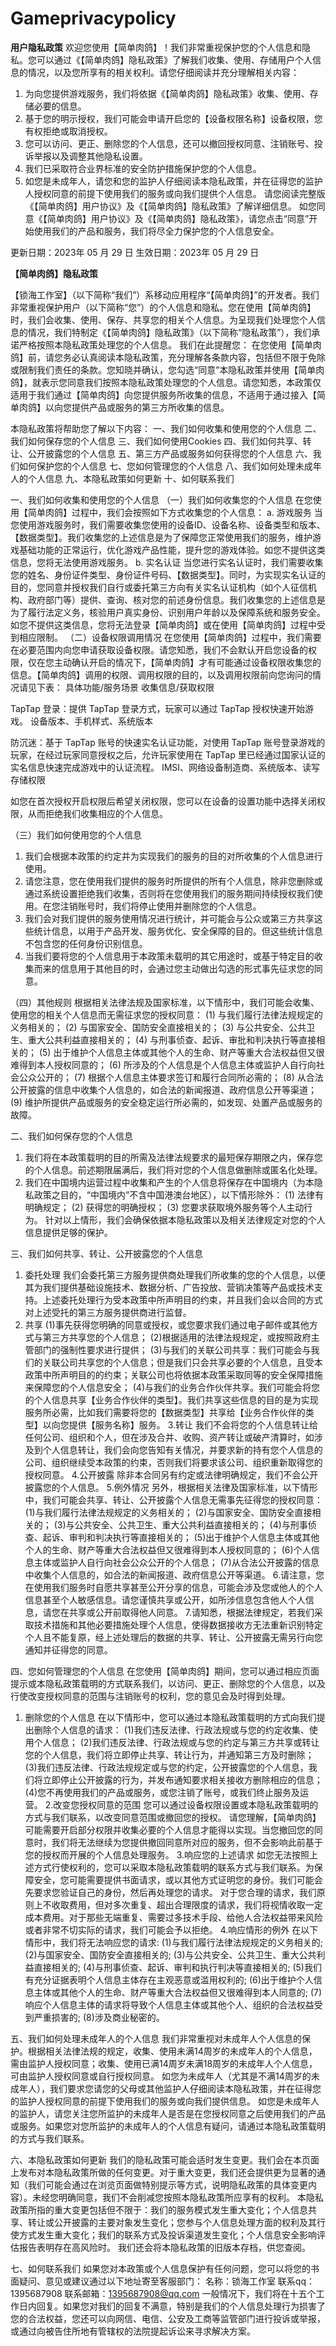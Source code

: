 # Gameprivacypolicy
**用户隐私政策**
欢迎您使用【简单肉鸽】！我们非常重视保护您的个人信息和隐私。您可以通过《【简单肉鸽】隐私政策》了解我们收集、使用、存储用户个人信息的情况，以及您所享有的相关权利。请您仔细阅读并充分理解相关内容：
1. 为向您提供游戏服务，我们将依据《【简单肉鸽】隐私政策》收集、使用、存储必要的信息。
2. 基于您的明示授权，我们可能会申请开启您的【设备权限名称】设备权限，您有权拒绝或取消授权。
3. 您可以访问、更正、删除您的个人信息，还可以撤回授权同意、注销账号、投诉举报以及调整其他隐私设置。
4. 我们已采取符合业界标准的安全防护措施保护您的个人信息。
5. 如您是未成年人，请您和您的监护人仔细阅读本隐私政策，并在征得您的监护人授权同意的前提下使用我们的服务或向我们提供个人信息。
请您阅读完整版《【简单肉鸽】用户协议》及《【简单肉鸽】隐私政策》了解详细信息。
如您同意《【简单肉鸽】用户协议》及《【简单肉鸽】隐私政策》，请您点击“同意”开始使用我们的产品和服务，我们将尽全力保护您的个人信息安全。
 
 
更新日期：2023年  05 月 29 日
生效日期：2023年  05 月 29 日
 
**【简单肉鸽】隐私政策**
 
【锁海工作室】（以下简称“我们”）系移动应用程序“【简单肉鸽】”的开发者。我们非常重视保护用户（以下简称“您”）的个人信息和隐私。您在使用【简单肉鸽】时，我们会收集、使用、保存、共享您的相关个人信息。为呈现我们处理您个人信息的情况，我们特制定《【简单肉鸽】隐私政策》（以下简称“隐私政策”），我们承诺严格按照本隐私政策处理您的个人信息。
我们在此提醒您：
在您使用【简单肉鸽】前，请您务必认真阅读本隐私政策，充分理解各条款内容，包括但不限于免除或限制我们责任的条款。您知晓并确认，您勾选“同意”本隐私政策并使用【简单肉鸽】，就表示您同意我们按照本隐私政策处理您的个人信息。请您知悉，本政策仅适用于我们通过【简单肉鸽】向您提供服务所收集的信息，不适用于通过接入【简单肉鸽】以向您提供产品或服务的第三方所收集的信息。
 
 
本隐私政策将帮助您了解以下内容：
    一、我们如何收集和使用您的个人信息
    二、我们如何保存您的个人信息
    三、我们如何使用Cookies
    四、我们如何共享、转让、公开披露您的个人信息
    五、第三方产品或服务如何获得您的个人信息
    六、我们如何保护您的个人信息
    七、您如何管理您的个人信息
    八、我们如何处理未成年人的个人信息
    九、本隐私政策如何更新
    十、如何联系我们
 
一、我们如何收集和使用您的个人信息
（一）我们如何收集您的个人信息
在您使用【简单肉鸽】过程中，我们会按照如下方式收集您的个人信息：
    a. 游戏服务
当您使用游戏服务时，我们需要收集您使用的设备ID、设备名称、设备类型和版本、【数据类型】。我们收集您的上述信息是为了保障您正常使用我们的服务，维护游戏基础功能的正常运行，优化游戏产品性能，提升您的游戏体验。如您不提供这类信息，您将无法使用游戏服务。
    b. 实名认证
当您进行实名认证时，我们需要收集您的姓名、身份证件类型、身份证件号码、【数据类型】。同时，为实现实名认证的目的，您同意并授权我们自行或委托第三方向有关实名认证机构（如个人征信机构、政府部门等）提供、查询、核对您的前述身份信息。我们收集您的上述信息是为了履行法定义务，核验用户真实身份、识别用户年龄以及保障系统和服务安全。如您不提供这类信息，您将无法登录【简单肉鸽】或在使用【简单肉鸽】过程中受到相应限制。
（二）设备权限调用情况
在您使用【简单肉鸽】过程中，我们需要在必要范围内向您申请获取设备权限。请您知悉，我们不会默认开启您设备的权限，仅在您主动确认开启的情况下，【简单肉鸽】才有可能通过设备权限收集您的信息。【简单肉鸽】调用的权限、调用权限的目的，以及调用权限前向您询问的情况请见下表：
具体功能/服务场景
收集信息/获取权限

TapTap 登录：提供 TapTap 登录方式，玩家可以通过 TapTap 授权快速开始游戏。
设备版本、手机样式、系统版本

防沉迷：基于 TapTap 账号的快速实名认证功能，对使用 TapTap 账号登录游戏的玩家，在经过玩家同意授权之后，允许玩家使用在 TapTap 里已经通过国家认证的实名信息快速完成游戏中的认证流程。
IMSI、网络设备制造商、系统版本、读写存储权限

如您在首次授权开启权限后希望关闭权限，您可以在设备的设置功能中选择关闭权限，从而拒绝我们收集相应的个人信息。
 
（三）我们如何使用您的个人信息
1. 我们会根据本政策的约定并为实现我们的服务的目的对所收集的个人信息进行使用。
2. 请您注意，您在使用我们提供的服务时所提供的所有个人信息，除非您删除或通过系统设置拒绝我们收集，否则将在您使用我们的服务期间持续授权我们使用。在您注销账号时，我们将停止使用并删除您的个人信息。
3. 我们会对我们提供的服务使用情况进行统计，并可能会与公众或第三方共享这些统计信息，以用于产品开发、服务优化、安全保障的目的。但这些统计信息不包含您的任何身份识别信息。
4. 当我们要将您的个人信息用于本政策未载明的其它用途时，或基于特定目的收集而来的信息用于其他目的时，会通过您主动做出勾选的形式事先征求您的同意。
 
（四）其他规则
根据相关法律法规及国家标准，以下情形中，我们可能会收集、使用您的相关个人信息而无需征求您的授权同意：
    (1)    与我们履行法律法规规定的义务相关的；
    (2)    与国家安全、国防安全直接相关的；
    (3)    与公共安全、公共卫生、重大公共利益直接相关的；
    (4)    与刑事侦查、起诉、审批和判决执行等直接相关的；
    (5)    出于维护个人信息主体或其他个人的生命、财产等重大合法权益但又很难得到本人授权同意的；
    (6)    所涉及的个人信息是个人信息主体或监护人自行向社会公众公开的；
    (7)    根据个人信息主体要求签订和履行合同所必需的；
    (8)    从合法公开披露的信息中收集个人信息的，如合法的新闻报道、政府信息公开等渠道；
    (9)    维护所提供产品或服务的安全稳定运行所必需的，如发现、处置产品或服务的故障。
 
二、我们如何保存您的个人信息
1. 我们将在本政策载明的目的所需及法律法规要求的最短保存期限之内，保存您的个人信息。前述期限届满后，我们将对您的个人信息做删除或匿名化处理。
2. 我们在中国境内运营过程中收集和产生的个人信息将保存在中国境内（为本隐私政策之目的，“中国境内”不含中国港澳台地区），以下情形除外：
    (1)    法律有明确规定；
    (2)    获得您的明确授权；
    (3)    您要求获取境外服务等个人主动行为。
        针对以上情形，我们会确保依据本隐私政策以及相关法律规定对您的个人信息提供足够的保护。
  
三、我们如何共享、转让、公开披露您的个人信息
1. 委托处理
我们会委托第三方服务提供商处理我们所收集的您的个人信息，以便其为我们提供基础设施技术、数据分析、广告投放、营销决策等产品或技术支持。上述委托处理行为受本政策中所声明目的约束，并且我们会以合同的方式对上述受托的第三方服务提供商进行监督。
2. 共享
    (1)事先获得您明确的同意或授权，或您要求我们通过电子邮件或其他方式与第三方共享您的个人信息；
    (2)根据适用的法律法规规定，或按照政府主管部门的强制性要求进行提供；
    (3)与我们的关联公司共享：我们可能会与我们的关联公司共享您的个人信息；但是我们只会共享必要的个人信息，且受本政策中所声明目的的约束；关联公司也将依据本政策采取同等的安全保障措施来保障您的个人信息安全；
    (4)与我们的业务合作伙伴共享。我们可能会将您的个人信息共享【业务合作伙伴的类型】。我们共享这些信息的目的是为实现服务所必需，比如我们需要将您的【数据类型】共享给【业务合作伙伴的类型】以向您提供【服务名称】服务。
3.转让
我们不会将您的个人信息转让给任何公司、组织和个人，但在涉及合并、收购、资产转让或破产清算时，如涉及到个人信息转让，我们会向您告知有关情况，并要求新的持有您个人信息的公司、组织继续受本政策的约束，否则我们将要求该公司、组织重新取得您的授权同意。
4.公开披露
除非本合同另有约定或法律明确规定，我们不会公开披露您的个人信息。
5.例外情况
另外，根据相关法律及国家标准，以下情形中，我们可能会共享、转让、公开披露个人信息无需事先征得您的授权同意：
(1)与我们履行法律法规规定的义务相关的；
(2)与国家安全、国防安全直接相关的；
(3)与公共安全、公共卫生、重大公共利益直接相关的；
(4)与刑事侦查、起诉、审判和判决执行等直接相关的；
(5)出于维护个人信息主体或其他个人的生命、财产等重大合法权益但又很难得到本人授权同意的；
(6)个人信息主体或监护人自行向社会公众公开的个人信息；
(7)从合法公开披露的信息中收集个人信息的，如合法的新闻报道、政府信息公开等渠道。
6.请注意，您在使用我们服务时自愿共享甚至公开分享的信息，可能会涉及您或他人的个人信息甚至个人敏感信息。请您谨慎共享或公开，如所涉信息包含他人个人信息，请您在共享或公开前取得他人同意。
7.请知悉，根据法律规定，若我们采取技术措施和其他必要措施处理个人信息，使得数据接收方无法重新识别特定个人且不能复原，经上述处理后的数据的共享、转让、公开披露无需另行向您通知并征得您的同意。
  
 四、您如何管理您的个人信息
在您使用【简单肉鸽】期间，您可以通过相应页面提示或本隐私政策载明的方式联系我们，以访问、更正、删除您的个人信息，以及行使改变授权同意的范围与注销账号的权利，您的意见会及时得到处理。
1.  删除您的个人信息
在以下情形中，您可以通过本隐私政策载明的方式向我们提出删除个人信息的请求：
    (1)我们违反法律、行政法规或与您的约定收集、使用个人信息；
    (2)我们违反法律、行政法规或与您的约定与第三方共享或转让您的个人信息，我们将立即停止共享、转让行为，并通知第三方及时删除；
    (3)我们违反法律、行政法规规定或与您的约定，公开披露您的个人信息，我们将立即停止公开披露的行为，并发布通知要求相关接收方删除相应的信息；
    (4)您不再使用我们的产品或服务，或您注销了账号，或我们终止服务及运营。
2.改变您授权同意的范围
您可以通过设备权限设置或本隐私政策载明的方式与我们联系，以改变同意范围或撤回您的授权。
请您理解，【简单肉鸽】可能需要开启部分权限并收集必要的个人信息才能得以实现。当您撤回您的同意时，我们将无法继续为您提供撤回同意所对应的服务，但不会影响此前基于您的授权而开展的个人信息处理服务。
3.响应您的上述请求
如您无法按照上述方式行使权利的，您可以采取本隐私政策载明的联系方式与我们联系。为保障安全，您可能需要提供书面请求，或以其他方式证明您的身份。我们可能会先要求您验证自己的身份，然后再处理您的请求。
对于您合理的请求，我们原则上不收取费用，但对多次重复、超出合理限度的请求，我们将视情收取一定成本费用。对于那些无端重复、需要过多技术手段、给他人合法权益带来风险或者非常不切实际的请求，我们可能会予以拒绝。
4.响应情形的例外
在以下情形中，我们将无法响应您的请求:
    (1)与我们履行法律法规规定的义务相关的;
    (2)与国家安全、国防安全直接相关的; 
    (3)与公共安全、公共卫生、重大公共利益直接相关的; 
    (4)与刑事侦查、起诉、审判和执行判决等直接相关的; 
    (5)我们有充分证据表明个人信息主体存在主观恶意或滥用权利的;
    (6)出于维护个人信息主体或其他个人的生命、财产等重大合法权益但又很难得到本人同意的;
    (7)响应个人信息主体的请求将导致个人信息主体或其他个人、组织的合法权益受到严重损害的;
    (8)涉及商业秘密的。 
 
五、我们如何处理未成年人的个人信息
我们非常重视对未成年人个人信息的保护。根据相关法律法规的规定，收集、使用未满14周岁的未成年人的个人信息，需由监护人授权同意；收集、使用已满14周岁未满18周岁的未成年人个人信息，可由监护人授权同意或自行授权同意。
如您为未成年人（尤其是不满14周岁的未成年人），我们要求您请您的父母或其他监护人仔细阅读本隐私政策，并在征得您的监护人授权同意的前提下使用我们的服务或向我们提供信息。
如您是未成年人的监护人，请您关注您所监护的未成年人是否是在您授权同意之后使用我们的产品或服务。如果您对您所监护的未成年人的个人信息有疑问，请通过本隐私政策载明的方式与我们联系。
 
六、本隐私政策如何更新
我们的隐私政策可能会适时发生变更。我们会在本页面上发布对本隐私政策所做的任何变更。对于重大变更，我们还会提供更为显著的通知（我们可能会通过在浏览页面做特别提示等方式，说明隐私政策的具体变更内容）。未经您明确同意，我们不会削减您按照本隐私政策所应享有的权利。
本隐私政策所指的重大变更包括但不限于：我们的服务模式发生重大变化；个人信息共享、转让或公开披露的主要对象发生变化；您参与个人信息处理方面的权利及其行使方式发生重大变化；我们的联系方式及投诉渠道发生变化；个人信息安全影响评估报告表明存在高风险时。
我们还会将本隐私政策的旧版本存档，供您查阅。
 
七、如何联系我们
如果您对本政策或个人信息保护有任何问题，您可以将您的书面疑问、意见或建议通过以下地址寄至客服部门：
名称：锁海工作室
联系qq：1395687908
联系邮箱：1395687908@qq.com
一般情况下，我们将在十五个工作日内回复。如果您对我们的回复不满意，特别是我们的个人信息处理行为损害了您的合法权益，您还可以向网信、电信、公安及工商等监管部门进行投诉或举报，或通过向被告住所地有管辖权的法院提起诉讼来寻求解决方案。
